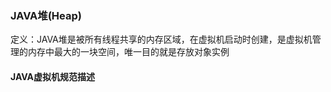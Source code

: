 ### JAVA堆(Heap) ###
定义：JAVA堆是被所有线程共享的内存区域，在虚拟机启动时创建，是虚拟机管理的内存中最大的一块空间，唯一目的就是存放对象实例

#### JAVA虚拟机规范描述 ####

